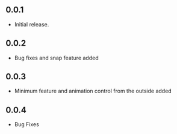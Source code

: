 ## 0.0.1

* Initial release.

## 0.0.2

* Bug fixes and snap feature added

## 0.0.3

* Minimum feature and animation control from the outside added

## 0.0.4

* Bug Fixes